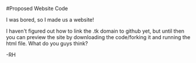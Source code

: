 #Proposed Website Code

I was bored, so I made us a website! 

I haven't figured out how to link the .tk domain to github yet, but until then you can preview the site by downloading the code/forking it and running the html file. What do you guys think?

-RH
